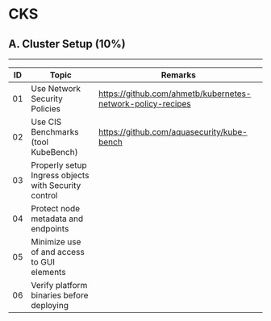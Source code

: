# CKS

## A. Cluster Setup (10%)
---
| ID | Topic | Remarks |
| ----------- | ----------- | ----------- |
| 01 | Use Network Security Policies |  https://github.com/ahmetb/kubernetes-network-policy-recipes |
| 02 | Use CIS Benchmarks (tool KubeBench) | https://github.com/aquasecurity/kube-bench |
| 03 | Properly setup Ingress objects with Security control ||
| 04 | Protect node metadata and endpoints || 
| 05 | Minimize use of and access to GUI elements ||
| 06 | Verify platform binaries before deploying ||
